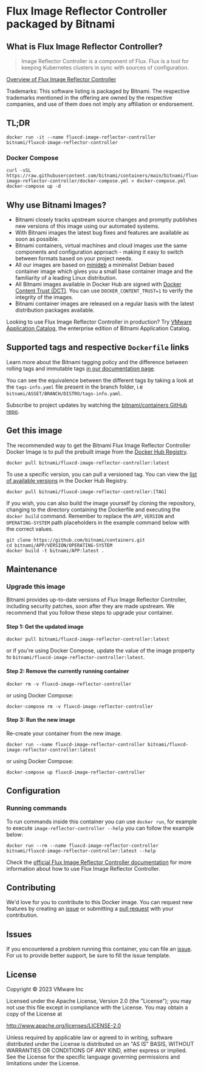 # Flux Image Reflector Controller packaged by Bitnami

## What is Flux Image Reflector Controller?

> Image Reflector Controller is a component of Flux. Flux is a tool for keeping Kubernetes clusters in sync with sources of configuration.

[Overview of Flux Image Reflector Controller](https://github.com/fluxcd/image-reflector-controller)

Trademarks: This software listing is packaged by Bitnami. The respective trademarks mentioned in the offering are owned by the respective companies, and use of them does not imply any affiliation or endorsement.

## TL;DR

```console
docker run -it --name fluxcd-image-reflector-controller bitnami/fluxcd-image-reflector-controller
```

### Docker Compose

```console
curl -sSL https://raw.githubusercontent.com/bitnami/containers/main/bitnami/fluxcd-image-reflector-controller/docker-compose.yml > docker-compose.yml
docker-compose up -d
```

## Why use Bitnami Images?

* Bitnami closely tracks upstream source changes and promptly publishes new versions of this image using our automated systems.
* With Bitnami images the latest bug fixes and features are available as soon as possible.
* Bitnami containers, virtual machines and cloud images use the same components and configuration approach - making it easy to switch between formats based on your project needs.
* All our images are based on [minideb](https://github.com/bitnami/minideb) a minimalist Debian based container image which gives you a small base container image and the familiarity of a leading Linux distribution.
* All Bitnami images available in Docker Hub are signed with [Docker Content Trust (DCT)](https://docs.docker.com/engine/security/trust/content_trust/). You can use `DOCKER_CONTENT_TRUST=1` to verify the integrity of the images.
* Bitnami container images are released on a regular basis with the latest distribution packages available.

Looking to use Flux Image Reflector Controller in production? Try [VMware Application Catalog](https://bitnami.com/enterprise), the enterprise edition of Bitnami Application Catalog.

## Supported tags and respective `Dockerfile` links

Learn more about the Bitnami tagging policy and the difference between rolling tags and immutable tags [in our documentation page](https://docs.bitnami.com/tutorials/understand-rolling-tags-containers/).

You can see the equivalence between the different tags by taking a look at the `tags-info.yaml` file present in the branch folder, i.e `bitnami/ASSET/BRANCH/DISTRO/tags-info.yaml`.

Subscribe to project updates by watching the [bitnami/containers GitHub repo](https://github.com/bitnami/containers).

## Get this image

The recommended way to get the Bitnami Flux Image Reflector Controller Docker Image is to pull the prebuilt image from the [Docker Hub Registry](https://hub.docker.com/r/bitnami/fluxcd-image-reflector-controller).

```console
docker pull bitnami/fluxcd-image-reflector-controller:latest
```

To use a specific version, you can pull a versioned tag. You can view the [list of available versions](https://hub.docker.com/r/bitnami/fluxcd-image-reflector-controller/tags/) in the Docker Hub Registry.

```console
docker pull bitnami/fluxcd-image-reflector-controller:[TAG]
```

If you wish, you can also build the image yourself by cloning the repository, changing to the directory containing the Dockerfile and executing the `docker build` command. Remember to replace the `APP`, `VERSION` and `OPERATING-SYSTEM` path placeholders in the example command below with the correct values.

```console
git clone https://github.com/bitnami/containers.git
cd bitnami/APP/VERSION/OPERATING-SYSTEM
docker build -t bitnami/APP:latest .
```

## Maintenance

### Upgrade this image

Bitnami provides up-to-date versions of Flux Image Reflector Controller, including security patches, soon after they are made upstream. We recommend that you follow these steps to upgrade your container.

#### Step 1: Get the updated image

```console
docker pull bitnami/fluxcd-image-reflector-controller:latest
```

or if you're using Docker Compose, update the value of the image property to `bitnami/fluxcd-image-reflector-controller:latest`.

#### Step 2: Remove the currently running container

```console
docker rm -v fluxcd-image-reflector-controller
```

or using Docker Compose:

```console
docker-compose rm -v fluxcd-image-reflector-controller
```

#### Step 3: Run the new image

Re-create your container from the new image.

```console
docker run --name fluxcd-image-reflector-controller bitnami/fluxcd-image-reflector-controller:latest
```

or using Docker Compose:

```console
docker-compose up fluxcd-image-reflector-controller
```

## Configuration

### Running commands

To run commands inside this container you can use `docker run`, for example to execute `image-reflector-controller --help` you can follow the example below:

```console
docker run --rm --name fluxcd-image-reflector-controller bitnami/fluxcd-image-reflector-controller:latest --help
```

Check the [official Flux Image Reflector Controller documentation](https://github.com/fluxcd/image-reflector-controller) for more information about how to use Flux Image Reflector Controller.

## Contributing

We'd love for you to contribute to this Docker image. You can request new features by creating an [issue](https://github.com/bitnami/containers/issues) or submitting a [pull request](https://github.com/bitnami/containers/pulls) with your contribution.

## Issues

If you encountered a problem running this container, you can file an [issue](https://github.com/bitnami/containers/issues/new/choose). For us to provide better support, be sure to fill the issue template.

## License

Copyright &copy; 2023 VMware Inc

Licensed under the Apache License, Version 2.0 (the "License");
you may not use this file except in compliance with the License.
You may obtain a copy of the License at

<http://www.apache.org/licenses/LICENSE-2.0>

Unless required by applicable law or agreed to in writing, software
distributed under the License is distributed on an "AS IS" BASIS,
WITHOUT WARRANTIES OR CONDITIONS OF ANY KIND, either express or implied.
See the License for the specific language governing permissions and
limitations under the License.
